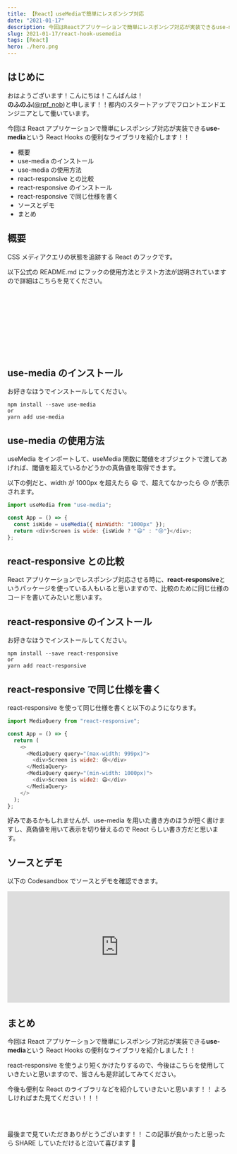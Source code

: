 ```yaml
---
title: 【React】useMediaで簡単にレスポンシブ対応
date: "2021-01-17"
description: 今回はReactアプリケーションで簡単にレスポンシブ対応が実装できるuse-mediaというReact Hooksの便利なライブラリを紹介します！！
slug: 2021-01-17/react-hook-usemedia
tags: [React]
hero: ./hero.png
---
```


## はじめに

おはようございます！こんにちは！こんばんは！<br>
**のふのふ**([@rpf_nob](https://twitter.com/rpf_nob))と申します！！都内のスタートアップでフロントエンドエンジニアとして働いています。

今回は React アプリケーションで簡単にレスポンシブ対応が実装できる**use-media**という React Hooks の便利なライブラリを紹介します！！

- 概要
- use-media のインストール
- use-media の使用方法
- react-responsive との比較
- react-responsive のインストール
- react-responsive で同じ仕様を書く
- ソースとデモ
- まとめ

## 概要

CSS メディアクエリの状態を追跡する React のフックです。

以下公式の README.md にフックの使用方法とテスト方法が説明されていますので詳細はこちらを見てください。

<div class="iframely-embed"><div class="iframely-responsive" style="height: 140px; padding-bottom: 0;"><a href="https://github.com/streamich/use-media" data-iframely-url="//cdn.iframe.ly/u2VHAW7?card=small"></a></div></div>

## use-media のインストール

お好きなほうでインストールしてください。

```
npm install --save use-media
or
yarn add use-media
```

## use-media の使用方法

useMedia をインポートして、useMedia 関数に閾値をオブジェクトで渡してあげれば、閾値を超えているかどうかの真偽値を取得できます。

以下の例だと、width が 1000px を超えたら 😃 で、超えてなかったら 😢 が表示されます。

```js
import useMedia from "use-media";

const App = () => {
  const isWide = useMedia({ minWidth: "1000px" });
  return <div>Screen is wide: {isWide ? "😃" : "😢"}</div>;
};
```

## react-responsive との比較

React アプリケーションでレスポンシブ対応させる時に、**react-responsive**というパッケージを使っている人もいると思いますので、比較のために同じ仕様のコードを書いてみたいと思います。

## react-responsive のインストール

お好きなほうでインストールしてください。

```
npm install --save react-responsive
or
yarn add react-responsive
```

## react-responsive で同じ仕様を書く

react-responsive を使って同じ仕様を書くと以下のようになります。

```js
import MediaQuery from "react-responsive";

const App = () => {
  return (
    <>
      <MediaQuery query="(max-width: 999px)">
        <div>Screen is wide2: 😢</div>
      </MediaQuery>
      <MediaQuery query="(min-width: 1000px)">
        <div>Screen is wide2: 😃</div>
      </MediaQuery>
    </>
  );
};
```

好みであるかもしれませんが、use-media を用いた書き方のほうが短く書けますし、真偽値を用いて表示を切り替えるので React らしい書き方だと思います。

## ソースとデモ

以下の Codesandbox でソースとデモを確認できます。

<div style="left: 0; width: 100%; height: 0; position: relative; padding-bottom: 50%;"><iframe src="https://codesandbox.io/embed/react-use-media-3kg6l?file=/src/App.js:269-473" style="border: 0; top: 0; left: 0; width: 100%; height: 100%; position: absolute;" allowfullscreen></iframe></div>

## まとめ

今回は React アプリケーションで簡単にレスポンシブ対応が実装できる**use-media**という React Hooks の便利なライブラリを紹介しました！！

react-responsive を使うより短くかけたりするので、今後はこちらを使用していきたいと思いますので、皆さんも是非試してみてください。

今後も便利な React のライブラリなどを紹介していきたいと思います！！
よろしければまた見てください！！！

<br>
<br>

最後まで見ていただきありがとうございます！！
この記事が良かったと思ったら SHARE していただけると泣いて喜びます 🤣
